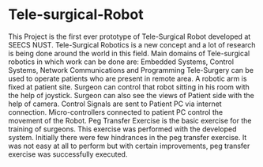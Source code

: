 # Tele-surgical-Robot
This Project is the first ever prototype of Tele-Surgical Robot developed at SEECS NUST. Tele-Surgical Robotics is a new concept and a lot of research is being done around the world in this field.
Main domains of Tele-surgical robotics in which work can be done are: 
Embedded Systems,
Control Systems,
Network Communications and 
Programming 
Tele-Surgery can be used to operate patients who are present in remote area. A robotic arm is fixed at patient site. Surgeon can control that robot sitting in his room with the help of joystick. Surgeon can also see the views of Patient side with the help of camera. Control Signals are sent to Patient PC via internet connection. Micro-controllers connected to patient PC control the movement of the Robot.
Peg Transfer Exercise is the basic exercise for the training of surgeons. This exercise was performed with the developed system. Initially there were few hindrances in the peg transfer exercise. It was not easy at all to perform but with certain improvements, peg transfer exercise was successfully executed.
